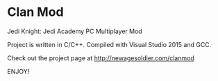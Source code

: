 Clan Mod
=========

Jedi Knight: Jedi Academy PC Multiplayer Mod

Project is written in C/C++. Compiled with Visual Studio 2015 and GCC.

Check out the project page at http://newagesoldier.com/clanmod

ENJOY!
